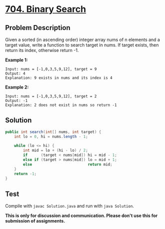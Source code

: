 # [704. Binary Search][title]

## Problem Description

Given a sorted (in ascending order) integer array nums of n elements and a target value, write a function to search target in nums. If target exists, then return its index, otherwise return -1.

**Example 1:**

```
Input: nums = [-1,0,3,5,9,12], target = 9
Output: 4
Explanation: 9 exists in nums and its index is 4
```

**Example 2:**

```
Input: nums = [-1,0,3,5,9,12], target = 2
Output: -1
Explanation: 2 does not exist in nums so return -1
```

## Solution

```java
public int search(int[] nums, int target) {
    int lo = 0, hi = nums.length - 1;
    
    while (lo <= hi) {
        int mid = lo + (hi - lo) / 2;
        if      (target < nums[mid]) hi = mid - 1;
        else if (target > nums[mid]) lo = mid + 1;
        else                         return mid;
    }
    return -1;
}
```

## Test

Compile with `javac Solution.java` and run with `java Solution`.

**This is only for discussion and communication. Please don't use this for submission of assignments.**

[title]: https://leetcode.com/problems/binary-search/